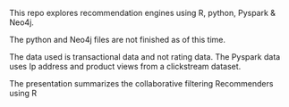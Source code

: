 This repo explores recommendation engines using R, python, Pyspark & Neo4j.

The python and Neo4j files are not finished as of this time. 

The data used is transactional data and not rating data. The Pyspark data uses Ip address and product views from a clickstream dataset.

The presentation summarizes the collaborative filtering Recommenders using R

